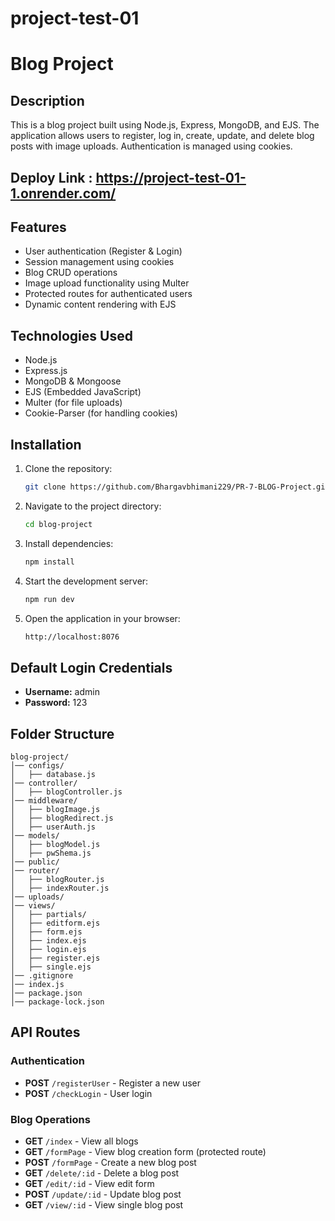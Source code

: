 # project-test-01

# Blog Project


## Description
This is a blog project built using Node.js, Express, MongoDB, and EJS. The application allows users to register, log in, create, update, and delete blog posts with image uploads. Authentication is managed using cookies.

## Deploy Link : https://project-test-01-1.onrender.com/

## Features
- User authentication (Register & Login)
- Session management using cookies
- Blog CRUD operations
- Image upload functionality using Multer
- Protected routes for authenticated users
- Dynamic content rendering with EJS

## Technologies Used
- Node.js
- Express.js
- MongoDB & Mongoose
- EJS (Embedded JavaScript)
- Multer (for file uploads)
- Cookie-Parser (for handling cookies)

## Installation

1. Clone the repository:
   ```sh
   git clone https://github.com/Bhargavbhimani229/PR-7-BLOG-Project.git
   ```
2. Navigate to the project directory:
   ```sh
   cd blog-project
   ```
3. Install dependencies:
   ```sh
   npm install
   ```
4. Start the development server:
   ```sh
   npm run dev
   ```
5. Open the application in your browser:
   ```sh
   http://localhost:8076
   ```

## Default Login Credentials
- **Username:** admin
- **Password:** 123

## Folder Structure
```
blog-project/
│── configs/
│   ├── database.js
│── controller/
│   ├── blogController.js
│── middleware/
│   ├── blogImage.js
│   ├── blogRedirect.js
│   ├── userAuth.js
│── models/
│   ├── blogModel.js
│   ├── pwShema.js
│── public/
│── router/
│   ├── blogRouter.js
│   ├── indexRouter.js
│── uploads/
│── views/
│   ├── partials/
│   ├── editform.ejs
│   ├── form.ejs
│   ├── index.ejs
│   ├── login.ejs
│   ├── register.ejs
│   ├── single.ejs
│── .gitignore
│── index.js
│── package.json
│── package-lock.json
```

## API Routes

### Authentication
- **POST** `/registerUser` - Register a new user
- **POST** `/checkLogin` - User login

### Blog Operations
- **GET** `/index` - View all blogs
- **GET** `/formPage` - View blog creation form (protected route)
- **POST** `/formPage` - Create a new blog post
- **GET** `/delete/:id` - Delete a blog post
- **GET** `/edit/:id` - View edit form
- **POST** `/update/:id` - Update blog post
- **GET** `/view/:id` - View single blog post



